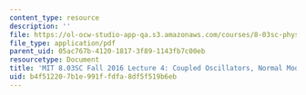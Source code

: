 ```yaml
---
content_type: resource
description: ''
file: https://ol-ocw-studio-app-qa.s3.amazonaws.com/courses/8-03sc-physics-iii-vibrations-and-waves-fall-2016/b4f512207b1e991ffdfa8df5f519b6eb_MIT8_03SCF16_Lec4.pdf
file_type: application/pdf
parent_uid: 05ac767b-4120-1817-3f89-1143fb7c00eb
resourcetype: Document
title: 'MIT 8.03SC Fall 2016 Lecture 4: Coupled Oscillators, Normal Modes'
uid: b4f51220-7b1e-991f-fdfa-8df5f519b6eb
---
```

